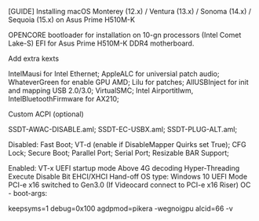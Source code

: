 [GUIDE] Installing macOS Monterey (12.x) / Ventura (13.x) / Sonoma (14.x) / Sequoia (15.x) on Asus Prime H510M-K

OPENCORE bootloader for installation on 10-gn processors (Intel Comet Lake-S) EFI for Asus Prime H510M-K DDR4 motherboard.

Add extra kexts

IntelMausi for Intel Ethernet;
AppleALC for universial patch audio;
WhateverGreen for enable GPU AMD;
Lilu for patches;
AllUSBInject for init and mapping USB 2.0/3.0;
VirtualSMC;
Intel Airportitlwm, IntelBluetoothFirmware for AX210;

Custom ACPI (optional)

SSDT-AWAC-DISABLE.aml;
SSDT-EC-USBX.aml;
SSDT-PLUG-ALT.aml;

Disabled:
Fast Boot;
VT-d (enable if DisableMapper Quirks set True);
CFG Lock;
Secure Boot;
Parallel Port;
Serial Port;
Resizable BAR Support;

Enabled:
VT-x
UEFI startup mode
Above 4G decoding
Hyper-Threading
Execute Disable Bit
EHCI/XHCI Hand-off
OS type: Windows 10 UEFI Mode
PCI-e x16 switched to Gen3.0 (If Videocard connect to PCI-e x16 Riser)
OC - boot-args:

keepsyms=1 debug=0x100 agdpmod=pikera -wegnoigpu alcid=66 -v
